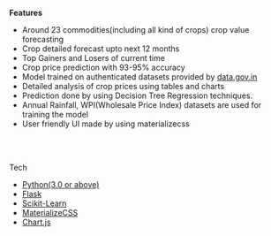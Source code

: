 
<b>Features</b><br>
  - Around 23 commodities(including all kind of crops) crop value forecasting<br>
  - Crop detailed forecast upto next 12 months<br>
  - Top Gainers and Losers of current time<br>
  - Crop price prediction with 93-95% accuracy<br>
  - Model trained on authenticated datasets provided by [data.gov.in](https://data.gov.in)<br>
  - Detailed analysis of crop prices using tables and charts<br>
  - Prediction done by using Decision Tree Regression techniques.<br>
  - Annual Rainfall, WPI(Wholesale Price Index) datasets are used for training the model<br>
  - User friendly UI made by using materializecss<br>

<br>
<br>
 
Tech<br>
* [Python(3.0 or above)](https://www.python.org/)<br>
* [Flask](http://flask.pocoo.org/)<br>
* [Scikit-Learn](https://scikit-learn.org/)<br>
* [MaterializeCSS](https://materializecss.com/)<br>
* [Chart.js](https://www.chartjs.org/)<br>
 

